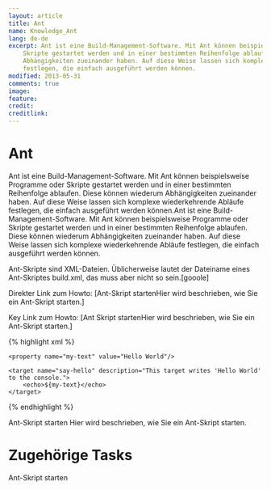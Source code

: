 ```yaml
---
layout: article
title: Ant
name: Knowledge_Ant
lang: de-de
excerpt: Ant ist eine Build-Management-Software. Mit Ant können beispielsweise Programme oder
    Skripte gestartet werden und in einer bestimmten Reihenfolge ablaufen. Diese können wiederum
    Abhängigkeiten zueinander haben. Auf diese Weise lassen sich komplexe wiederkehrende Abläufe
    festlegen, die einfach ausgeführt werden können.
modified: 2013-05-31
comments: true
image:
feature:
credit:
creditlink:
---
```


# Ant
Ant ist eine Build-Management-Software. Mit Ant können beispielsweise Programme oder
    Skripte gestartet werden und in einer bestimmten Reihenfolge ablaufen. Diese können wiederum
    Abhängigkeiten zueinander haben. Auf diese Weise lassen sich komplexe wiederkehrende Abläufe
    festlegen, die einfach ausgeführt werden können.Ant ist eine Build-Management-Software. Mit Ant können beispielsweise Programme oder
    Skripte gestartet werden und in einer bestimmten Reihenfolge ablaufen. Diese können wiederum
    Abhängigkeiten zueinander haben. Auf diese Weise lassen sich komplexe wiederkehrende Abläufe
    festlegen, die einfach ausgeführt werden können.

Ant-Skripte sind XML-Dateien. Üblicherweise lautet der Dateiname eines Ant-Skriptes
        build.xml, das muss aber nicht so sein.[gooole]

Direkter Link zum Howto: [Ant-Skript startenHier wird beschrieben, wie Sie ein Ant-Skript starten.]

Key Link zum Howto: [Ant Skript startenHier wird beschrieben, wie Sie ein Ant-Skript starten.]

{% highlight xml %}
<?xml version="1.0" encoding="UTF-8"?>
<project name="my-project" basedir=".">

    <property name="my-text" value="Hello World"/>

    <target name="say-hello" description="This target writes 'Hello World' to the console.">
        <echo>${my-text}</echo>
    </target>

</project>    

{% endhighlight %}



Ant-Skript starten
Hier wird beschrieben, wie Sie ein Ant-Skript starten.



# Zugehörige Tasks
Ant-Skript starten
